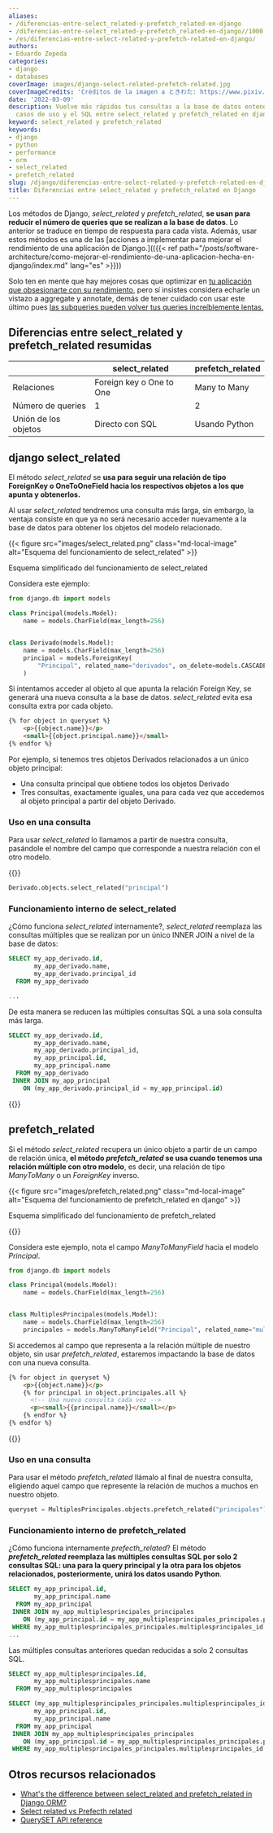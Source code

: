 ```yaml
---
aliases:
- /diferencias-entre-select_related-y-prefetch_related-en-django
- /diferencias-entre-select_related-y-prefetch_related-en-django//1000
- /es/diferencias-entre-select-related-y-prefetch-related-en-django/
authors:
- Eduardo Zepeda
categories:
- django
- databases
coverImage: images/django-select-related-prefetch-related.jpg
coverImageCredits: 'Créditos de la imagen a ときわた: https://www.pixiv.net/en/users/5300811'
date: '2022-03-09'
description: Vuelve más rápidas tus consultas a la base de datos entendiendo las diferencias,
  casos de uso y el SQL entre select_related y prefetch_related en django
keyword: select_related y prefetch_related
keywords:
- django
- python
- performance
- orm
- select_related
- prefetch_related
slug: /django/diferencias-entre-select-related-y-prefetch-related-en-django/
title: Diferencias entre select_related y prefetch_related en Django
---
```


Los métodos de Django, *select_related* y *prefetch_related*, **se usan para reducir el número de queries que se realizan a la base de datos**. Lo anterior se traduce en tiempo de respuesta para cada vista. Además, usar estos métodos es una de las [acciones a implementar para mejorar el rendimiento de una aplicación de Django.](({{< ref path="/posts/software-architecture/como-mejorar-el-rendimiento-de-una-aplicacion-hecha-en-django/index.md" lang="es" >}}))

Solo ten en mente que hay mejores cosas que optimizar en [tu aplicación que obsesionarte con su rendimiento](/es/opinion/no-te-obsesiones-con-el-rendimiento-de-tu-aplicacion-web/), pero sí insistes considera echarle un vistazo a aggregate y annotate, demás de tener cuidado con usar este último pues [las subqueries pueden volver tus queries increíblemente lentas.](/es/django/arregla-querys-lentas-en-django-al-usar-annotate-y-subqueries/)


## Diferencias entre select_related y prefetch_related resumidas

|                      | select_related           | prefetch_related |
| -------------------- | ------------------------ | ---------------- |
| Relaciones           | Foreign key o One to One | Many to Many     |
| Número de queries    | 1                        | 2                |
| Unión de los objetos | Directo con SQL          | Usando Python    |


## django select\_related

El método *select_related* se **usa para seguir una relación de tipo ForeignKey o OneToOneField hacia los respectivos objetos a los que apunta y obtenerlos.**

Al usar *select_related* tendremos una consulta más larga, sin embargo, la ventaja consiste en que ya no será necesario acceder nuevamente a la base de datos para obtener los objetos del modelo relacionado.

{{< figure src="images/select_related.png" class="md-local-image" alt="Esquema del funcionamiento de select_related" >}}

Esquema simplificado del funcionamiento de select\_related

Considera este ejemplo:

```python
from django.db import models

class Principal(models.Model):
    name = models.CharField(max_length=256)


class Derivado(models.Model):
    name = models.CharField(max_length=256)
    principal = models.ForeignKey(
        "Principal", related_name="derivados", on_delete=models.CASCADE
    )
```

Si intentamos acceder al objeto al que apunta la relación Foreign Key, se generará una nueva consulta a la base de datos. *select_related* evita esa consulta extra por cada objeto.

```html
{% for object in queryset %}
    <p>{{object.name}}</p>
    <small>{{object.principal.name}}</small>
{% endfor %}
```

Por ejemplo, si tenemos tres objetos Derivados relacionados a un único objeto principal:

- Una consulta principal que obtiene todos los objetos Derivado
- Tres consultas, exactamente iguales, una para cada vez que accedemos al objeto principal a partir del objeto Derivado.

### Uso en una consulta

Para usar *select_related* lo llamamos a partir de nuestra consulta, pasándole el nombre del campo que corresponde a nuestra relación con el otro modelo.

{{<ad0>}}

```python
Derivado.objects.select_related("principal")
```

### Funcionamiento interno de select\_related

¿Cómo funciona *select_related* internamente?, *select_related* reemplaza las consultas múltiples que se realizan por un único INNER JOIN a nivel de la base de datos:

```sql
SELECT my_app_derivado.id,
       my_app_derivado.name,
       my_app_derivado.principal_id
  FROM my_app_derivado

...
```

De esta manera se reducen las múltiples consultas SQL a una sola consulta más larga.

```sql
SELECT my_app_derivado.id,
       my_app_derivado.name,
       my_app_derivado.principal_id,
       my_app_principal.id,
       my_app_principal.name
  FROM my_app_derivado
 INNER JOIN my_app_principal
    ON (my_app_derivado.principal_id = my_app_principal.id)
```

{{<ad1>}}

## prefetch_related

Si el método *select_related* recupera un único objeto a partir de un campo de relación única, **el método *prefetch_related* se usa cuando tenemos una relación múltiple con otro modelo**, es decir, una relación de tipo *ManyToMany* o un *ForeignKey* inverso.

{{< figure src="images/prefetch_related.png" class="md-local-image" alt="Esquema del funcionamiento de prefetch_related en django" >}}

Esquema simplificado del funcionamiento de prefetch_related

{{<ad2>}}

Considera este ejemplo, nota el campo _ManyToManyField_ hacia el modelo _Principal_.

```python
from django.db import models

class Principal(models.Model):
    name = models.CharField(max_length=256)


class MultiplesPrincipales(models.Model):
    name = models.CharField(max_length=256)
    principales = models.ManyToManyField("Principal", related_name="multiples")
```

Si accedemos al campo que representa a la relación múltiple de nuestro objeto, sin usar *prefetch_related*, estaremos impactando la base de datos con una nueva consulta.

```html
{% for object in queryset %}
    <p>{{object.name}}</p>
    {% for principal in object.principales.all %}
      <!-- Una nueva consulta cada vez -->
      <p><small>{{principal.name}}</small></p>
    {% endfor %}
{% endfor %}
```

{{<ad3>}}

### Uso en una consulta

Para usar el método *prefetch_related* llámalo al final de nuestra consulta, eligiendo aquel campo que represente la relación de muchos a muchos en nuestro objeto.

```python
queryset = MultiplesPrincipales.objects.prefetch_related("principales")
```

### Funcionamiento interno de prefetch_related

¿Cómo funciona internamente _prefecth\_related_? El método ***prefetch_related* reemplaza las múltiples consultas SQL por solo 2 consultas SQL: una para la query principal y la otra para los objetos relacionados, posteriormente, unirá los datos usando Python**.

```sql
SELECT my_app_principal.id,
       my_app_principal.name
  FROM my_app_principal
 INNER JOIN my_app_multiplesprincipales_principales
    ON (my_app_principal.id = my_app_multiplesprincipales_principales.principal_id)
 WHERE my_app_multiplesprincipales_principales.multiplesprincipales_id = '1'
...
```

Las múltiples consultas anteriores quedan reducidas a solo 2 consultas SQL.

```sql
SELECT my_app_multiplesprincipales.id,
       my_app_multiplesprincipales.name
  FROM my_app_multiplesprincipales

SELECT (my_app_multiplesprincipales_principales.multiplesprincipales_id) AS _prefetch_related_val_multiplesprincipales_id,
       my_app_principal.id,
       my_app_principal.name
  FROM my_app_principal
 INNER JOIN my_app_multiplesprincipales_principales
    ON (my_app_principal.id = my_app_multiplesprincipales_principales.principal_id)
 WHERE my_app_multiplesprincipales_principales.multiplesprincipales_id IN ('1', '2', '3', '4')
```

## Otros recursos relacionados

- [What's the difference between select\_related and prefetch_related in Django ORM?](https://stackoverflow.com/questions/31237042/whats-the-difference-between-select-related-and-prefetch-related-in-django-orm)
- [Select related vs Prefecth related](https://buildatscale.tech/select_related-vs-prefetch_related/)
- [QuerySET API reference](https://docs.djangoproject.com/en/dev/ref/models/querysets/)